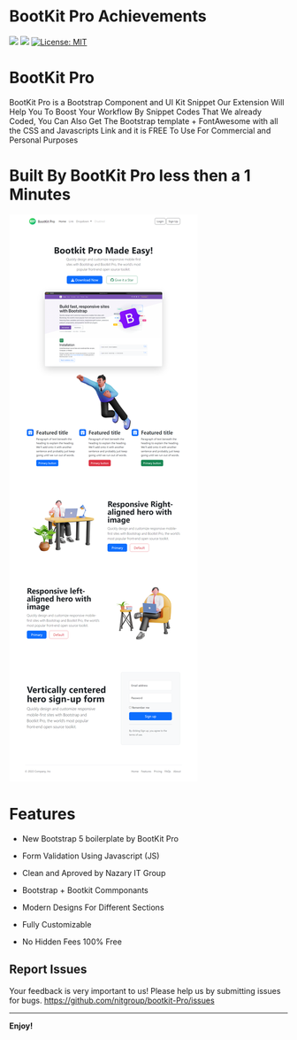 # BootKit Pro Achievements

[![](https://img.shields.io/badge/Made%20by-Nazary%20IT%20Group-blue)]()
[![](https://img.shields.io/static/v1?label=Version&message=v1.0.0&color=<COLOR>)]()
[![License: MIT](https://img.shields.io/badge/License-MIT-yellow.svg)](https://opensource.org/licenses/MIT)

# BootKit Pro

BootKit Pro is a Bootstrap Component and UI Kit Snippet Our Extension Will Help You To Boost Your Workflow By Snippet Codes That We already Coded, You Can Also Get The Bootstrap template + FontAwesome with all the CSS and Javascripts Link and it is FREE To Use For Commercial and Personal Purposes


# Built By BootKit Pro less then a 1 Minutes

![Alt text](https://github.com/nitgroup/bootkit-Pro/blob/main/assets/webdesign.png?raw=true)

# Features

- New Bootstrap 5 boilerplate by BootKit Pro

- Form Validation Using Javascript (JS)

- Clean and Aproved by Nazary IT Group

- Bootstrap + Bootkit Commponants

- Modern Designs For Different Sections

- Fully Customizable

- No Hidden Fees 100% Free

## Report Issues

Your feedback is very important to us! Please help us by submitting issues for bugs.
https://github.com/nitgroup/bootkit-Pro/issues

---

**Enjoy!**
